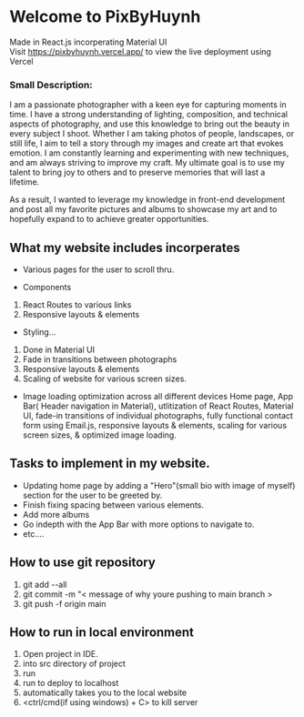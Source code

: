 # Welcome to PixByHuynh 
Made in React.js incorperating Material UI <br />
Visit https://pixbyhuynh.vercel.app/ to view the live deployment using Vercel

### Small Description:
I am a passionate photographer with a keen eye for capturing moments in time. I have a strong 
understanding of lighting, composition, and technical aspects of photography, and use this knowledge
to bring out the beauty in every subject I shoot. Whether I am taking photos of people, landscapes,
or still life, I aim to tell a story through my images and create art that evokes emotion. I am constantly 
learning and experimenting with new techniques, and am always striving to improve my craft. My ultimate goal 
is to use my talent to bring joy to others and to preserve memories that will last a lifetime.

As a result, I wanted to leverage my knowledge in front-end development and post all my favorite pictures and albums
to showcase my art and to hopefully expand to to achieve greater opportunities.


## What my website includes incorperates
- Various pages for the user to scroll thru.

- Components
1. React Routes to various links
2. Responsive layouts & elements

- Styling...
1. Done in Material UI
2. Fade in transitions between photographs
3. Responsive layouts & elements
4. Scaling of website for various screen sizes.

- Image loading optimization across all different devices
Home page, App Bar( Header navigation in Material), utlitization of React Routes, Material UI, fade-in transitions of individual photographs, fully functional contact form using Email.js, responsive layouts & elements, scaling for various screen sizes, & optimized image loading.

## Tasks to implement in my website.
- Updating home page by adding a "Hero"(small bio with image of myself) section for the user to be greeted by.
- Finish fixing spacing between various elements.
- Add more albums
- Go indepth with the App Bar with more options to navigate to.
- etc....

## How to use git repository

1. git add --all
2. git commit -m "< message of why youre pushing to main branch >
3. git push -f origin main


## How to run in local environment
1. Open project in IDE.
2. <cd> into src directory of project
3. run <npm install>
4. run <npm start> to deploy to localhost
5. automatically takes you to the local website
6. <ctrl/cmd(if using windows) + C> to kill server

